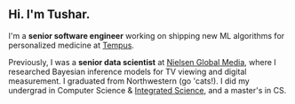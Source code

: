 ## Hi. I'm Tushar.
I'm a **senior software engineer** working on shipping new ML algorithms for personalized medicine at [Tempus](https://www.tempus.com/).

Previously, I was a **senior data scientist** at [Nielsen Global Media](https://nielsen.com), where I researched Bayesian inference models for TV viewing and digital measurement. I graduated from Northwestern (go 'cats!). I did my undergrad in Computer Science & [Integrated Science](https://isp.northwestern.edu/), and a master's in CS.
